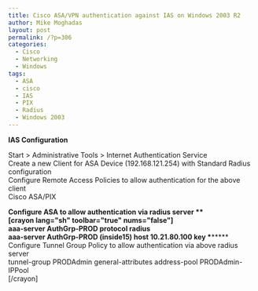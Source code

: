 ```yaml
---
title: Cisco ASA/VPN authentication against IAS on Windows 2003 R2
author: Mike Moghadas
layout: post
permalink: /?p=306
categories:
  - Cisco
  - Networking
  - Windows
tags:
  - ASA
  - cisco
  - IAS
  - PIX
  - Radius
  - Windows 2003
---
```

**IAS Configuration**

Start > Administrative Tools > Internet Authentication Service  
Create a new Client for ASA Device (192.168.121.254) with Standard Radius configuration  
Configure Remote Access Policies to allow authentication for the above client  
Cisco ASA/PIX

<!--more-->

**Configure ASA to allow authentication via radius server **  
[crayon lang="sh" toolbar="true" nums="false"]  
aaa-server AuthGrp-PROD protocol radius  
aaa-server AuthGrp-PROD (inside15) host 10.21.80.100 key \***\*****  
Configure Tunnel Group Policy to allow authentication via above radius server  
tunnel-group PRODAdmin general-attributes address-pool PRODAdmin-IPPool  
[/crayon]
